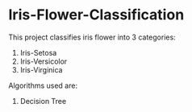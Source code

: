 # Iris-Flower-Classification
This project classifies iris flower into 3 categories:
1. Iris-Setosa
2. Iris-Versicolor
3. Iris-Virginica

Algorithms used are:
1. Decision Tree
